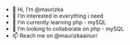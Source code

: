 - 👋 Hi, I’m @maurizka
- 👀 I’m interested in everything i need 
- 🌱 I’m currently learning php - mySQL
- 💞️ I’m looking to collaborate on php - mySQL
- 📫 Reach me on @maurizkaainurr

<!---
maurizkainur/maurizkainur is a ✨ special ✨ repository because its `README.md` (this file) appears on your GitHub profile.
You can click the Preview link to take a look at your changes.
--->
